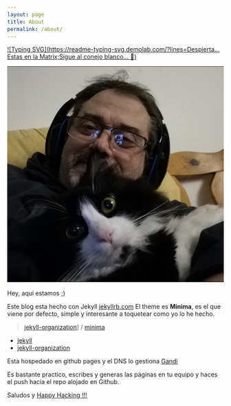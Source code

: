 ```yaml
---
layout: page
title: About
permalink: /about/
---
```


[![Typing SVG](https://readme-typing-svg.demolab.com/?lines=Despierta... Estas en la Matrix;Sigue al conejo blanco... 🐇)](https://git.io/typing-svg)

![Moi et neko](assets/tony&neko.png)

Hey, aqui estamos ;)

Este blog esta hecho con Jekyll [jekyllrb.com](https://jekyllrb.com/)
El theme es **Minima**, es el que viene por defecto, simple y interesante a toquetear como yo lo he hecho.

> [jekyll-organization](https://github.com/jekyll)] / [minima](https://github.com/jekyll/minima)

* [jekyll](https://github.com/jekyll/jekyll)  
* [jekyll-organization](https://github.com/jekyll)

Esta hospedado en github pages y el DNS lo gestiona [Gandi](https://www.gandi.net)

Es bastante practico, escribes y generas las páginas en tu equipo y haces el push hacia el repo alojado en Github.

Saludos y [Happy Hacking !!!](https://www.hackingisnotacrime.org/)